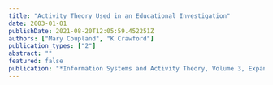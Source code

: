 ```yaml
---
title: "Activity Theory Used in an Educational Investigation"
date: 2003-01-01
publishDate: 2021-08-20T12:05:59.452251Z
authors: ["Mary Coupland", "K Crawford"]
publication_types: ["2"]
abstract: ""
featured: false
publication: "*Information Systems and Activity Theory, Volume 3, Expanding the Horizon*"
---
```



